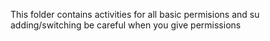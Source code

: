 This folder contains activities for all basic permisions and su adding/switching
be careful when you give permissions